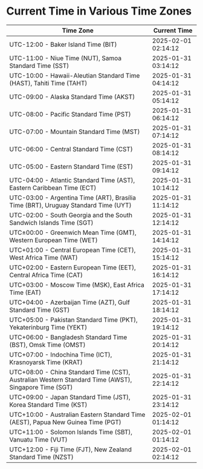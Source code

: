 # Current Time in Various Time Zones

| Time Zone | Current Time |
|-----------|--------------|
| UTC-12:00 - Baker Island Time (BIT) | 2025-02-01 02:14:12 |
| UTC-11:00 - Niue Time (NUT), Samoa Standard Time (SST) | 2025-01-31 03:14:12 |
| UTC-10:00 - Hawaii-Aleutian Standard Time (HAST), Tahiti Time (TAHT) | 2025-01-31 04:14:12 |
| UTC-09:00 - Alaska Standard Time (AKST) | 2025-01-31 05:14:12 |
| UTC-08:00 - Pacific Standard Time (PST) | 2025-01-31 06:14:12 |
| UTC-07:00 - Mountain Standard Time (MST) | 2025-01-31 07:14:12 |
| UTC-06:00 - Central Standard Time (CST) | 2025-01-31 08:14:12 |
| UTC-05:00 - Eastern Standard Time (EST) | 2025-01-31 09:14:12 |
| UTC-04:00 - Atlantic Standard Time (AST), Eastern Caribbean Time (ECT) | 2025-01-31 10:14:12 |
| UTC-03:00 - Argentina Time (ART), Brasília Time (BRT), Uruguay Standard Time (UYT) | 2025-01-31 11:14:12 |
| UTC-02:00 - South Georgia and the South Sandwich Islands Time (SGT) | 2025-01-31 12:14:12 |
| UTC±00:00 - Greenwich Mean Time (GMT), Western European Time (WET) | 2025-01-31 14:14:12 |
| UTC+01:00 - Central European Time (CET), West Africa Time (WAT) | 2025-01-31 15:14:12 |
| UTC+02:00 - Eastern European Time (EET), Central Africa Time (CAT) | 2025-01-31 16:14:12 |
| UTC+03:00 - Moscow Time (MSK), East Africa Time (EAT) | 2025-01-31 17:14:12 |
| UTC+04:00 - Azerbaijan Time (AZT), Gulf Standard Time (GST) | 2025-01-31 18:14:12 |
| UTC+05:00 - Pakistan Standard Time (PKT), Yekaterinburg Time (YEKT) | 2025-01-31 19:14:12 |
| UTC+06:00 - Bangladesh Standard Time (BST), Omsk Time (OMST) | 2025-01-31 20:14:12 |
| UTC+07:00 - Indochina Time (ICT), Krasnoyarsk Time (KRAT) | 2025-01-31 21:14:12 |
| UTC+08:00 - China Standard Time (CST), Australian Western Standard Time (AWST), Singapore Time (SGT) | 2025-01-31 22:14:12 |
| UTC+09:00 - Japan Standard Time (JST), Korea Standard Time (KST) | 2025-01-31 23:14:12 |
| UTC+10:00 - Australian Eastern Standard Time (AEST), Papua New Guinea Time (PGT) | 2025-02-01 01:14:12 |
| UTC+11:00 - Solomon Islands Time (SBT), Vanuatu Time (VUT) | 2025-02-01 01:14:12 |
| UTC+12:00 - Fiji Time (FJT), New Zealand Standard Time (NZST) | 2025-02-01 02:14:12 |
